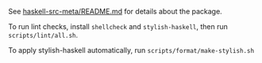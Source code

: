 See [haskell-src-meta/README.md](haskell-src-meta/README.md) for details about the package.

To run lint checks, install `shellcheck` and `stylish-haskell`, then run `scripts/lint/all.sh`.

To apply stylish-haskell automatically, run `scripts/format/make-stylish.sh`
